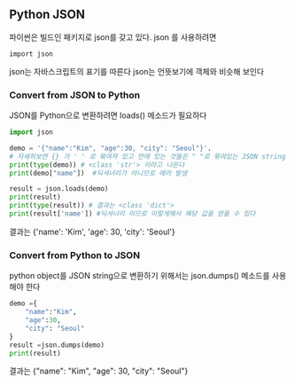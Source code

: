 ## Python JSON
파이썬은 빌드인 패키지로 json를 갖고 있다. json 를 사용하려면 
```
import json
```
json는 자바스크립트의 표기를 따른다 
json는 언뜻보기에 객체와 비슷해 보인다 

### Convert from JSON to Python
JSON를 Python으로 변환하려면 loads() 메소드가 필요하다   

``` python
import json

demo = '{"name":"Kim", "age":30, "city": "Seoul"}'. 
# 자세히보면 {} 가 ' ' 로 묶여져 있고 안에 있는 것들은 " "로 묶여있는 JSON string 이다
print(type(demo)) # <class 'str'> 이라고 나온다
print(demo["name"])  #딕셔녀리가 아니므로 에러 발생

result = json.loads(demo)
print(result)
print(type(result)) # 결과는 <class 'dict'>
print(result['name']) #딕셔너리 이므로 이렇게해서 해당 값을 얻을 수 있다

```
결과는 {'name': 'Kim', 'age': 30, 'city': 'Seoul'}


### Convert from Python to JSON
python object를 JSON string으로 변환하기 위해서는 json.dumps() 메소드를 사용해야 한다
```python
demo ={
    "name":"Kim", 
    "age":30, 
    "city": "Seoul"
}
result =json.dumps(demo)
print(result)
```
결과는 {"name": "Kim", "age": 30, "city": "Seoul"}
